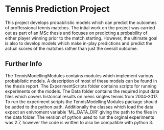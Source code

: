 # Tennis Prediction Project

This project develops probabilistic models which can predict the outcomes of proffessional tennis matches. The intial work on the project was carried out as part of an MSc thesis and focuses on predicting a probability of either player winning prior to the match starting. However, the ultimate goal is also to develop models which make in-play predictions and predict the actual scores of the matches rather than just the overall outcome.

## Further Info
The TennisModellingModules contains modules which implement various probabilstic models. A description of most of these models can be found in the thesis report. The ExperimentScripts folder contains scripts for running experiments on the models. The Data folder contains the required input data files which covers historical results on mens singles tennis from 2004-2017. To run the experiment scripts the TennisModellingModules package should be added to the python path. Additionally the classes which load the data expect an enivroment variable 'ML_DATA_DIR' giving the path to the files in the data folder. The version of python used to run the orginal experiments was 2.7, however the code is written to also be compatible with python 3.



